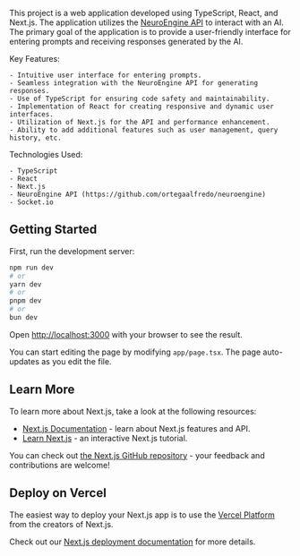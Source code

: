 This project is a web application developed using TypeScript, React, and Next.js. The application utilizes the [NeuroEngine API](https://github.com/ortegaalfredo/neuroengine) to interact with an AI. The primary goal of the application is to provide a user-friendly interface for entering prompts and receiving responses generated by the AI.

Key Features:

```
- Intuitive user interface for entering prompts.
- Seamless integration with the NeuroEngine API for generating responses.
- Use of TypeScript for ensuring code safety and maintainability.
- Implementation of React for creating responsive and dynamic user interfaces.
- Utilization of Next.js for the API and performance enhancement.
- Ability to add additional features such as user management, query history, etc.
```

Technologies Used:

```
- TypeScript
- React
- Next.js
- NeuroEngine API (https://github.com/ortegaalfredo/neuroengine)
- Socket.io
```

## Getting Started

First, run the development server:

```bash
npm run dev
# or
yarn dev
# or
pnpm dev
# or
bun dev
```

Open [http://localhost:3000](http://localhost:3000) with your browser to see the result.

You can start editing the page by modifying `app/page.tsx`. The page auto-updates as you edit the file.

## Learn More

To learn more about Next.js, take a look at the following resources:

- [Next.js Documentation](https://nextjs.org/docs) - learn about Next.js features and API.
- [Learn Next.js](https://nextjs.org/learn) - an interactive Next.js tutorial.

You can check out [the Next.js GitHub repository](https://github.com/vercel/next.js/) - your feedback and contributions are welcome!

## Deploy on Vercel

The easiest way to deploy your Next.js app is to use the [Vercel Platform](https://vercel.com/new?utm_medium=default-template&filter=next.js&utm_source=create-next-app&utm_campaign=create-next-app-readme) from the creators of Next.js.

Check out our [Next.js deployment documentation](https://nextjs.org/docs/deployment) for more details.
